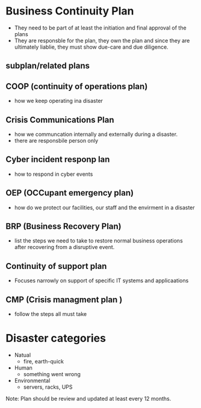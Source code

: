 

# Business Continuity Plan

- They need to be part of at least the initiation and final approval of the plans
- They are responsble for the plan, they own the plan and since they are ultimately liablie, they must show due-care and due diligence.


## subplan/related plans
## COOP (continuity of operations plan)
- how we keep operating ina disaster
## Crisis Communications Plan
- how we communcation internally and externally during a disaster.
- there are responsbile person only

## Cyber incident responp lan
- how to respond in cyber events
## OEP (OCCupant emergency plan)
- how do we protect our facilities, our staff and the envirment in a disaster

## BRP (Business Recovery Plan)
- list the steps we need to take to restore normal business operations after recovering from a disruptive event.
## Continuity of support plan
- Focuses narrowly on support of specific IT systems and applicaations
## CMP (Crisis managment plan )
- follow the steps all must take

# Disaster categories
- Natual
    - fire, earth-quick
- Human
    - something went wrong
- Environmental
    - servers, racks, UPS

Note: Plan should be review and updated at least every 12 months. 